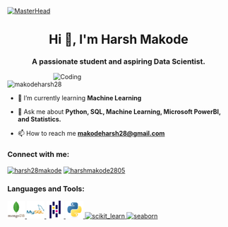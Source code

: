 [![MasterHead](https://media.licdn.com/dms/image/C4D12AQESj72-s5gEKg/article-cover_image-shrink_600_2000/0/1626753867110?e=1716422400&v=beta&t=HrQMxK25pF3vOZD1SMEf7LidynKSt2p8Rzk-oVJUOPQ)](https://makodeharsh28.io)

<h1 align="center">Hi 👋, I'm Harsh Makode</h1>
<h3 align="center">A passionate student and aspiring Data Scientist.</h3>
<img align="right" alt="Coding" width="400" src="https://camo.githubusercontent.com/7de37139d0b4c1ce40865e799b446c0e963a3dd8fb68d239707237c40604fa3d/68747470733a2f2f63646e2e6472696262626c652e636f6d2f75736572732f3733303730332f73637265656e73686f74732f363538313234332f6176656e746f2e676966">

<p align="left"> <img src="https://komarev.com/ghpvc/?username=makodeharsh28&label=Profile%20views&color=0e75b6&style=flat" alt="makodeharsh28" /> </p>

- 🌱 I’m currently learning **Machine Learning**

- 💬 Ask me about **Python, SQL, Machine Learning, Microsoft PowerBI, and Statistics.**

- 📫 How to reach me **makodeharsh28@gmail.com**

<h3 align="left">Connect with me:</h3>
<p align="left">
<a href="https://kaggle.com/harsh28makode" target="blank"><img align="center" src="https://raw.githubusercontent.com/rahuldkjain/github-profile-readme-generator/master/src/images/icons/Social/kaggle.svg" alt="harsh28makode" height="30" width="40" /></a>
<a href="https://www.hackerrank.com/harshmakode2805" target="blank"><img align="center" src="https://raw.githubusercontent.com/rahuldkjain/github-profile-readme-generator/master/src/images/icons/Social/hackerrank.svg" alt="harshmakode2805" height="30" width="40" /></a>
</p>

<h3 align="left">Languages and Tools:</h3>
<p align="left"> <a href="https://www.mongodb.com/" target="_blank" rel="noreferrer"> <img src="https://raw.githubusercontent.com/devicons/devicon/master/icons/mongodb/mongodb-original-wordmark.svg" alt="mongodb" width="40" height="40"/> </a> <a href="https://www.mysql.com/" target="_blank" rel="noreferrer"> <img src="https://raw.githubusercontent.com/devicons/devicon/master/icons/mysql/mysql-original-wordmark.svg" alt="mysql" width="40" height="40"/> </a> <a href="https://pandas.pydata.org/" target="_blank" rel="noreferrer"> <img src="https://raw.githubusercontent.com/devicons/devicon/2ae2a900d2f041da66e950e4d48052658d850630/icons/pandas/pandas-original.svg" alt="pandas" width="40" height="40"/> </a> <a href="https://www.python.org" target="_blank" rel="noreferrer"> <img src="https://raw.githubusercontent.com/devicons/devicon/master/icons/python/python-original.svg" alt="python" width="40" height="40"/> </a> <a href="https://scikit-learn.org/" target="_blank" rel="noreferrer"> <img src="https://upload.wikimedia.org/wikipedia/commons/0/05/Scikit_learn_logo_small.svg" alt="scikit_learn" width="40" height="40"/> </a> <a href="https://seaborn.pydata.org/" target="_blank" rel="noreferrer"> <img src="https://seaborn.pydata.org/_images/logo-mark-lightbg.svg" alt="seaborn" width="40" height="40"/> </a> </p>

<!--- <p><img align="left" src="https://github-readme-stats.vercel.app/api/top-langs?username=makodeharsh28&show_icons=true&locale=en&layout=compact" alt="makodeharsh28" /></p>

<p>&nbsp;<img align="center" src="https://github-readme-stats.vercel.app/api?username=makodeharsh28&show_icons=true&locale=en" alt="makodeharsh28" /></p>

<p><img align="center" src="https://github-readme-streak-stats.herokuapp.com/?user=makodeharsh28&" alt="makodeharsh28" /></p>
--->
